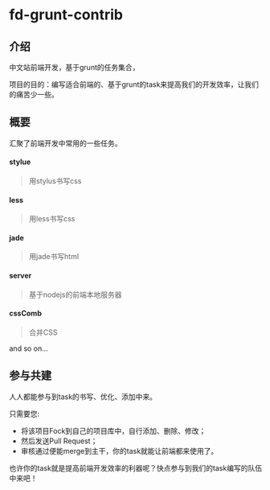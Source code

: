 # fd-grunt-contrib

## 介绍

中文站前端开发，基于grunt的任务集合，

项目的目的：编写适合前端的、基于grunt的task来提高我们的开发效率，让我们的痛苦少一些。

## 概要
汇聚了前端开发中常用的一些任务。

#### stylue
> 用stylus书写css

#### less
> 用less书写css

#### jade
> 用jade书写html

#### server
> 基于nodejs的前端本地服务器

#### cssComb
> 合并CSS

and so on...

## 参与共建
人人都能参与到task的书写、优化、添加中来。

只需要您:

* 将该项目Fock到自己的项目库中，自行添加、删除、修改；
* 然后发送Pull Request；
* 审核通过便能merge到主干，你的task就能让前端都来使用了。

也许你的task就是提高前端开发效率的利器呢？快点参与到我们的task编写的队伍中来吧！